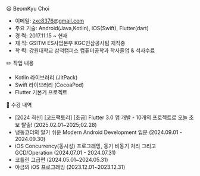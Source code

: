 😃 BeomKyu Choi
  - 이메일: zxc8376@gmail.com
  - 주요 기술: Android(Java,Kotlin), iOS(Swift), Flutter(dart)
  - 경   력: 2017.11.15 ~ 현재
  - 재   직: GSITM ES사업본부 KGC인삼공사팀 재직중
  - 학   력: 강원대학교 삼척캠퍼스 컴퓨터공학과 학사졸업 & 석사수료

✏️ 작업 내용
 - Kotlin 라이브러리 (JitPack)
 - Swift 라이브러리 (CocoaPod)
 - Flutter 기본기 프로젝트

📖 수강 내역
 - [2024 최신] [코드팩토리] [초급] Flutter 3.0 앱 개발 - 10개의 프로젝트로 오늘 초보 탈출! (2025.02.01~2025;02.28)
 - 냉동코더의 알기 쉬운 Modern Android Development 입문 (2024.09.01 - 2024.09.30)
 - iOS Concurrency(동시성) 프로그래밍, 동기 비동기 처리 그리고 GCD/Operation (2024.07.01 - 2024.07.31)
 - 코틀린 고급편 (2024.05.01~2024.05.31)
 - 야금의 iOS 프로그래밍 (2023.12.01~2023.12.31)
